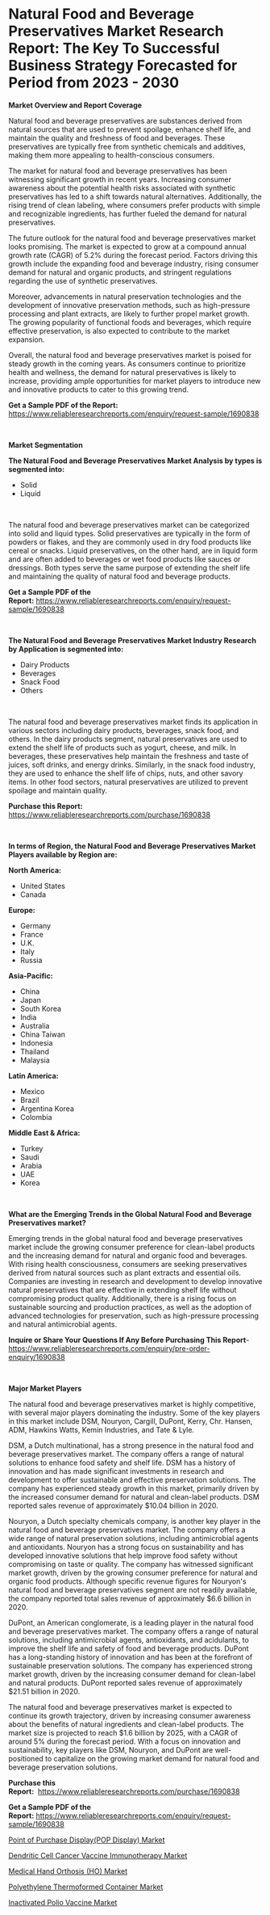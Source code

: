 <p><h1>Natural Food and Beverage Preservatives Market Research Report: The Key To Successful Business Strategy Forecasted for Period from 2023 - 2030</h1></p><p><strong>Market Overview and Report Coverage</strong></p>
<p><p>Natural food and beverage preservatives are substances derived from natural sources that are used to prevent spoilage, enhance shelf life, and maintain the quality and freshness of food and beverages. These preservatives are typically free from synthetic chemicals and additives, making them more appealing to health-conscious consumers.</p><p>The market for natural food and beverage preservatives has been witnessing significant growth in recent years. Increasing consumer awareness about the potential health risks associated with synthetic preservatives has led to a shift towards natural alternatives. Additionally, the rising trend of clean labeling, where consumers prefer products with simple and recognizable ingredients, has further fueled the demand for natural preservatives.</p><p>The future outlook for the natural food and beverage preservatives market looks promising. The market is expected to grow at a compound annual growth rate (CAGR) of 5.2% during the forecast period. Factors driving this growth include the expanding food and beverage industry, rising consumer demand for natural and organic products, and stringent regulations regarding the use of synthetic preservatives.</p><p>Moreover, advancements in natural preservation technologies and the development of innovative preservation methods, such as high-pressure processing and plant extracts, are likely to further propel market growth. The growing popularity of functional foods and beverages, which require effective preservation, is also expected to contribute to the market expansion.</p><p>Overall, the natural food and beverage preservatives market is poised for steady growth in the coming years. As consumers continue to prioritize health and wellness, the demand for natural preservatives is likely to increase, providing ample opportunities for market players to introduce new and innovative products to cater to this growing trend.</p></p>
<p><strong>Get a Sample PDF of the Report:</strong> <a href="https://www.reliableresearchreports.com/enquiry/request-sample/1690838">https://www.reliableresearchreports.com/enquiry/request-sample/1690838</a></p>
<p>&nbsp;</p>
<p><strong>Market Segmentation</strong></p>
<p><strong>The Natural Food and Beverage Preservatives Market Analysis by types is segmented into:</strong></p>
<p><ul><li>Solid</li><li>Liquid</li></ul></p>
<p>&nbsp;</p>
<p><p>The natural food and beverage preservatives market can be categorized into solid and liquid types. Solid preservatives are typically in the form of powders or flakes, and they are commonly used in dry food products like cereal or snacks. Liquid preservatives, on the other hand, are in liquid form and are often added to beverages or wet food products like sauces or dressings. Both types serve the same purpose of extending the shelf life and maintaining the quality of natural food and beverage products.</p></p>
<p><strong>Get a Sample PDF of the Report:</strong>&nbsp;<a href="https://www.reliableresearchreports.com/enquiry/request-sample/1690838">https://www.reliableresearchreports.com/enquiry/request-sample/1690838</a></p>
<p>&nbsp;</p>
<p><strong>The Natural Food and Beverage Preservatives Market Industry Research by Application is segmented into:</strong></p>
<p><ul><li>Dairy Products</li><li>Beverages</li><li>Snack Food</li><li>Others</li></ul></p>
<p>&nbsp;</p>
<p><p>The natural food and beverage preservatives market finds its application in various sectors including dairy products, beverages, snack food, and others. In the dairy products segment, natural preservatives are used to extend the shelf life of products such as yogurt, cheese, and milk. In beverages, these preservatives help maintain the freshness and taste of juices, soft drinks, and energy drinks. Similarly, in the snack food industry, they are used to enhance the shelf life of chips, nuts, and other savory items. In other food sectors, natural preservatives are utilized to prevent spoilage and maintain quality.</p></p>
<p><strong>Purchase this Report:</strong>&nbsp; <a href="https://www.reliableresearchreports.com/purchase/1690838">https://www.reliableresearchreports.com/purchase/1690838</a></p>
<p>&nbsp;</p>
<p><strong>In terms of Region, the Natural Food and Beverage Preservatives Market Players available by Region are:</strong></p>
<p>
    <p> <strong> North America: </strong>
        <ul>
            <li>United States</li>
            <li>Canada</li>
        </ul>
        </p> 
    <p> <strong> Europe: </strong>
        <ul>
            <li>Germany</li>
            <li>France</li>
            <li>U.K.</li>
            <li>Italy</li>
            <li>Russia</li>
        </ul>
        </p> 
    <p> <strong> Asia-Pacific: </strong>
        <ul>
            <li>China</li>
            <li>Japan</li>
            <li>South Korea</li>
            <li>India</li>
            <li>Australia</li>
            <li>China Taiwan</li>
            <li>Indonesia</li>
            <li>Thailand</li>
            <li>Malaysia</li>
        </ul>
        </p> 
    <p> <strong> Latin America: </strong>
        <ul>
            <li>Mexico</li>
            <li>Brazil</li>
            <li>Argentina Korea</li>
            <li>Colombia</li>
        </ul>
        </p> 
    <p> <strong> Middle East & Africa: </strong>
        <ul>
            <li>Turkey</li>
            <li>Saudi</li>
            <li>Arabia</li>
            <li>UAE</li>
            <li>Korea</li>
        </ul>
    </p>
    </p>
<p>&nbsp;</p>
<p><strong>What are the Emerging Trends in the Global Natural Food and Beverage Preservatives market?</strong></p>
<p><p>Emerging trends in the global natural food and beverage preservatives market include the growing consumer preference for clean-label products and the increasing demand for natural and organic food and beverages. With rising health consciousness, consumers are seeking preservatives derived from natural sources such as plant extracts and essential oils. Companies are investing in research and development to develop innovative natural preservatives that are effective in extending shelf life without compromising product quality. Additionally, there is a rising focus on sustainable sourcing and production practices, as well as the adoption of advanced technologies for preservation, such as high-pressure processing and natural antimicrobial agents.</p></p>
<p><strong>Inquire or Share Your Questions If Any Before Purchasing This Report</strong>- <a href="https://www.reliableresearchreports.com/enquiry/pre-order-enquiry/1690838">https://www.reliableresearchreports.com/enquiry/pre-order-enquiry/1690838</a></p>
<p>&nbsp;</p>
<p><strong>Major Market Players</strong></p>
<p><p>The natural food and beverage preservatives market is highly competitive, with several major players dominating the industry. Some of the key players in this market include DSM, Nouryon, Cargill, DuPont, Kerry, Chr. Hansen, ADM, Hawkins Watts, Kemin Industries, and Tate & Lyle.</p><p>DSM, a Dutch multinational, has a strong presence in the natural food and beverage preservatives market. The company offers a range of natural solutions to enhance food safety and shelf life. DSM has a history of innovation and has made significant investments in research and development to offer sustainable and effective preservation solutions. The company has experienced steady growth in this market, primarily driven by the increased consumer demand for natural and clean-label products. DSM reported sales revenue of approximately $10.04 billion in 2020.</p><p>Nouryon, a Dutch specialty chemicals company, is another key player in the natural food and beverage preservatives market. The company offers a wide range of natural preservation solutions, including antimicrobial agents and antioxidants. Nouryon has a strong focus on sustainability and has developed innovative solutions that help improve food safety without compromising on taste or quality. The company has witnessed significant market growth, driven by the growing consumer preference for natural and organic food products. Although specific revenue figures for Nouryon's natural food and beverage preservatives segment are not readily available, the company reported total sales revenue of approximately $6.6 billion in 2020.</p><p>DuPont, an American conglomerate, is a leading player in the natural food and beverage preservatives market. The company offers a range of natural solutions, including antimicrobial agents, antioxidants, and acidulants, to improve the shelf life and safety of food and beverage products. DuPont has a long-standing history of innovation and has been at the forefront of sustainable preservation solutions. The company has experienced strong market growth, driven by the increasing consumer demand for clean-label and natural products. DuPont reported sales revenue of approximately $21.51 billion in 2020.</p><p>The natural food and beverage preservatives market is expected to continue its growth trajectory, driven by increasing consumer awareness about the benefits of natural ingredients and clean-label products. The market size is projected to reach $1.6 billion by 2025, with a CAGR of around 5% during the forecast period. With a focus on innovation and sustainability, key players like DSM, Nouryon, and DuPont are well-positioned to capitalize on the growing market demand for natural food and beverage preservation solutions.</p></p>
<p><strong>Purchase this Report:</strong>&nbsp;&nbsp;<a href="https://www.reliableresearchreports.com/purchase/1690838">https://www.reliableresearchreports.com/purchase/1690838</a></p>
<p></p>
<p><strong>Get a Sample PDF of the Report:</strong>&nbsp;<a href="https://www.reliableresearchreports.com/enquiry/request-sample/1690838">https://www.reliableresearchreports.com/enquiry/request-sample/1690838</a></p>
<p><p><a href="https://github.com/pizolina/Market-Research-Report-List-1/blob/main/point-of-purchase-displaypop-display-market.md">Point of Purchase Display(POP Display) Market</a></p><p><a href="https://www.linkedin.com/pulse/dendritic-cell-cancer-vaccine-immunotherapy-market-research-favgc/">Dendritic Cell Cancer Vaccine Immunotherapy Market</a></p><p><a href="https://medium.com/@primeyash92/medical-hand-orthosis-ho-market-report-reveals-the-latest-trends-and-growth-opportunities-of-this-97c88eba63dd">Medical Hand Orthosis (HO) Market</a></p><p><a href="https://github.com/lbird53714/Market-Research-Report-List-1/blob/main/polyethylene-thermoformed-container-market.md">Polyethylene Thermoformed Container Market</a></p><p><a href="https://www.linkedin.com/pulse/inactivated-polio-vaccine-market-insights-players-forecast-0urzc/">Inactivated Polio Vaccine Market</a></p></p>